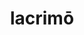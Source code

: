 ---
title: lacrimō
meaning: to cry
ch: 9
pos: verb
secondppstem: lacrim
infend: āre
infhyph: -āre
conjugation: first
derivative: lacrimose
---